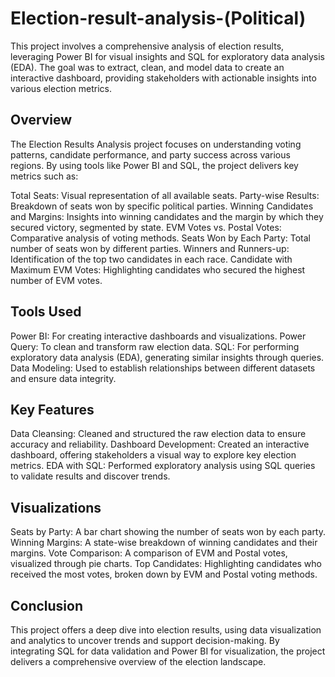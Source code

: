 # Election-result-analysis-(Political)
This project involves a comprehensive analysis of election results, leveraging Power BI for visual insights and SQL for exploratory data analysis (EDA). The goal was to extract, clean, and model data to create an interactive dashboard, providing stakeholders with actionable insights into various election metrics.

## Overview
The Election Results Analysis project focuses on understanding voting patterns, candidate performance, and party success across various regions. By using tools like Power BI and SQL, the project delivers key metrics such as:

Total Seats: Visual representation of all available seats.
Party-wise Results: Breakdown of seats won by specific political parties.
Winning Candidates and Margins: Insights into winning candidates and the margin by which they secured victory, segmented by state.
EVM Votes vs. Postal Votes: Comparative analysis of voting methods.
Seats Won by Each Party: Total number of seats won by different parties.
Winners and Runners-up: Identification of the top two candidates in each race.
Candidate with Maximum EVM Votes: Highlighting candidates who secured the highest number of EVM votes.

## Tools Used
Power BI: For creating interactive dashboards and visualizations.
Power Query: To clean and transform raw election data.
SQL: For performing exploratory data analysis (EDA), generating similar insights through queries.
Data Modeling: Used to establish relationships between different datasets and ensure data integrity.

## Key Features
Data Cleansing: Cleaned and structured the raw election data to ensure accuracy and reliability.
Dashboard Development: Created an interactive dashboard, offering stakeholders a visual way to explore key election metrics.
EDA with SQL: Performed exploratory analysis using SQL queries to validate results and discover trends.

## Visualizations
Seats by Party: A bar chart showing the number of seats won by each party.
Winning Margins: A state-wise breakdown of winning candidates and their margins.
Vote Comparison: A comparison of EVM and Postal votes, visualized through pie charts.
Top Candidates: Highlighting candidates who received the most votes, broken down by EVM and Postal voting methods.

## Conclusion
This project offers a deep dive into election results, using data visualization and analytics to uncover trends and support decision-making. By integrating SQL for data validation and Power BI for visualization, the project delivers a comprehensive overview of the election landscape.
